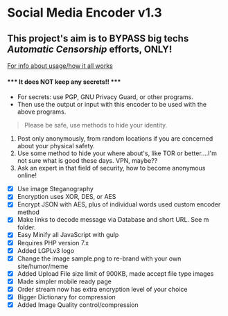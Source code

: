 # Social Media Encoder v1.3

## This project's aim is to BYPASS big techs *Automatic* _Censorship_ efforts, ONLY!

[For info about usage/how it all works](VERSION.txt)

#### *** It does NOT keep any secrets!! *** 
- For secrets: use PGP, GNU Privacy Guard, or other programs.
- Then use the output or input with this encoder to be used with the above programs. 

> Please be safe, use methods to hide your identity. 

1. Post only anonymously, from random locations if you are concerned about your 
physical safety.
2. Use some method to hide your where about's, like TOR or better....I'm not sure 
what is good these days. VPN, maybe?? 
3. Ask an expert in that field of security, how to become anonymous online!

- [x] Use image Steganography
- [x] Encryption uses XOR, DES, or AES
- [x] Encrypt JSON with AES, plus of individual words used custom encoder method
- [x] Make links to decode message via Database and short URL. See m folder.
- [x] Easy Minify all JavaScript with gulp
- [x] Requires PHP version 7.x
- [x] Added LGPLv3 logo
- [x] Change the image sample.png to re-brand with your own site/humor/meme
- [x] Added Upload File size limit of 900KB, made accept file type images
- [x] Made simpler mobile ready page
- [x] Order stream now has extra encryption level of your choice
- [x] Bigger Dictionary for compression
- [x] Added Image Quality control/compression